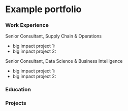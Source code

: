 # Example portfolio

### Work Experience
Senior Consultant, Supply Chain & Operations
- big impact project 1:
- big impact project 2:

Senior Consultant, Data Science & Business Intelligence
- big impact project 1:
- big impact project 2:

### Education


### Projects

